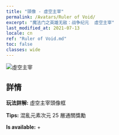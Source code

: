 ```yaml
---
title: "頭像 - 虛空主宰"
permalink: /Avatars/Ruler of Void/
excerpt: "魔法门之英雄无敌：战争纪元  虛空主宰"
last_modified_at: 2021-07-13
locale: cn
ref: "Ruler of Void.md"
toc: false
classes: wide
---
```

 ![虛空主宰](/images/a/avatarFrame_42.png)

## 詳情

 **玩法詳解:** 虛空主宰頭像框 

 **Tips:** 混亂元素次元 25 層通關獎勵 

 **Is available:**  + 

